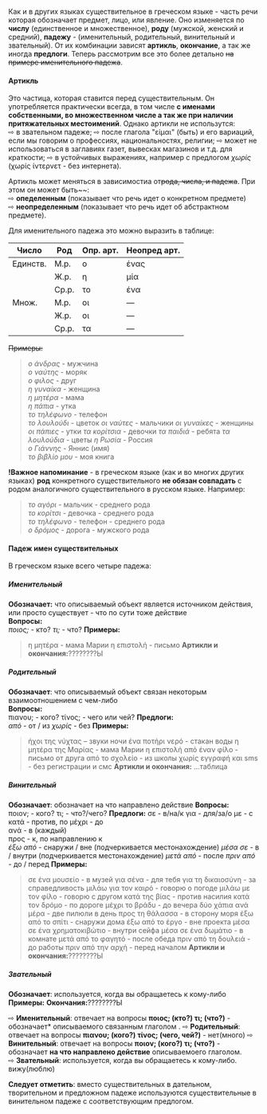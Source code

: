 Как и в других языках существительное в греческом языке - часть речи которая обозначает предмет, лицо, или явление. Оно изменяется по **числу** (единственное и множественное), **роду** (мужской, женский и средний), **падежу** - (именительный, родительный, винительный и звательный). От их комбинации зависят **артикль**, **окончание**, а так же иногда **предлоги**. Теперь рассмотрим все это более детально ~~на примере именительного падежа~~. 

#### Артикль
Это частица, которая ставится перед существительным. Он употребляется практически всегда, в том числе **с именами собственными, во множественном числе а так же при наличии притяжательных местоимений**. Однако артикли не использутся:  
⇨ в звательном падеже;
⇨ после глагола "είμαι" (быть) и его вариаций, если мы говорим о профессиях, национальностях, религии;
⇨ может не использоваться в заглавиях газет, вывесках магазинов и т.д. для краткости;
⇨ в устойчивых выражениях, например с предлогом *χωρίς* (χωρίς ίντερνετ - без интернета).

Артикль может меняться в зависимостиа от~~рода, числа, и падежа~~. При этом он может быть~~:  
⇨ **опеделенным** (показывает что речь идет о конкретном предмете)  
⇨ **неопределенным** (показывает что речь идет об абстрактном предмете). 

Для именительного падежа это можно выразить в таблице:  

| Число  | Род   |Опр. арт. |Неопред арт.|
|--------|-------|----------|------------|
|Единств.| М.р.  | ο        | ένας       |
|        | Ж.р.  | η        | μία        |
|        | Ср.р. | το       | ένα        |
|Множ.   | М.р.  | οι       | —          |
|        | Ж.р.  | οι       | —          |
|        | Ср.р. | τα       | —          |

~~Примеры:~~ 
> *ο άνδρας* - мужчина  
> *ο ναύτης* - моряк  
> *ο φιλος* - друг  
> *η γυναίκα* - женщина  
> *η μητέρα* - мама  
> *η πάπια* - утка  
> *το τηλέφωνο* - телефон  
> *το λουλούδι* - цветок 
> *οι ναύτες* - мальчики
> *οι γυναίκες* - женщины
> *οι πάπιες* - утки
> *τα κορίτσια* - девочки
> *τα παιδιά* - ребята
> *τα λουλούδια* - цветы
> *η Ρωσία* - Россия  
> *ο Γιάννης* - Яннис (имя)  
> *το βιβλίο μου* - моя книга

**!Важное напоминание** - в греческом языке (как и во многих других языках) **род** конкретного существительного **не обязан совпадать** с родом аналогичного существительного в русском языке. Например: 
> *το αγόρι* - мальчик - среднего рода  
> *το κορίτσι* - девочка - среднего рода  
> *το τηλέφωνο* - телефон - среднего рода  
> *ο δρόμος* - дорога - мужского рода



#### Падеж имен существительных  
В греческом языке всего четыре падежа: 
##### Именительный
**Обозначает:**  что описываемый объект является источником действия, или просто существует - что по сути тоже действие  
**Вопросы:**  
*ποιος;* - кто?
*τι;* - что?
**Примеры:** 
> η μητέρα - мама Марии
> η επιστολή - письмо
**Артикли и окончания:**????????Ы


##### Родительный
**Обозначает**: что описываемый объект связан некоторым взаимоотношением с чем-либо  
**Вопросы:**  
πιανου; - кого?
τίνος; - чего или чей?
**Предлоги:**  
*από* - от / из
*χωρίς* - без
**Примеры:**  
> ήχοι της νύχτας – звуки ночи
> ένα ποτήρι νερό - стакан воды
> η μητέρα της Μαρίας - мама Марии
> η επιστολή από έναν φίλο - письмо от друга
> από το σχολείο - из школы
> χωρίς εγγραφή και sms - без регистрации и смс
**Артикли и окончания:**
...таблица



##### Винительный
**Обозначает**: обозначает на что направлено действие
**Вопросы:**  
ποιον; - кого?
τι; - что?/чего?
**Предлоги:** 
σε - в/на/к 
για - для/за/о 
με - с 
κατά - против, по 
μέχρι - до  
ανά - в (каждый)  
προς -  к, по направлению к  
*έξω από* - снаружи / вне (подчеркивается местонахождение)
*μέσα σε* - в / внутри (подчеркивается местонахождение)
*μετά από* - после 
*πριν από* - до / перед
**Примеры:** 
> σε ένα μουσείο - в музей
> για σένα - для тебя
> για τη δικαιοσύνη - за справедливость
> μιλάω για τον καιρό - говорю о погоде
> μιλάω με τον φίλο - говорю с другом
> κατά της βίας - против насилия
> κατά τον δρόμο - по дороге 
> μέχρι το βράδυ - до вечера
> δύο χάπια ανά μέρα - две пилюли в день
> προς τη θάλασσα - в сторону моря
> έξω από το σπίτι - снаружи дома
> έξω από το έργο - вне проекта
> μέσα σε ένα χρηματοκιβώτιο - внутри сейфа 
> μέσα σε ένα δωμάτιο - в комнате
> μετά από το φαγητό - после обеда
> πριν από τη δουλειά - до работы
> πριν από την αρχή - перед началом
**Артикли и окончания:**????????Ы


##### Звательный
**Обозначает**: используется, когда вы обращаетесь к кому-либо 
**Примеры:** 
**Окончания:**????????Ы


⇨ **Именительный**: отвечает на вопросы **ποιος; (кто?) τι; (что?)** - обозначает* описываемого связанным глаголом . 
⇨ **Родительный**: отвечает на вопросы **πιανου; (кого?) τίνος; (чего, чей?)** - нет(много)
⇨ **Винительный**: отвечает на вопросы **ποιον; (кого?) τι; (что?)** - обозначает **на что направлено действие** описываемоего глаголом.  
⇨ **Звательный**: используется, когда вы обращаетесь к кому-либо. вижу(люблю)

**Следует отметить**: вместо существительных в дательном, творительном и предложном падеже используются существительные в винительном падеже с соответствующим предлогом.